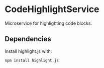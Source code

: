 # CodeHighlightService
Microservice for highlighting code blocks.

## Dependencies

Install highlight.js with:

```bash
npm install highlight.js
```
